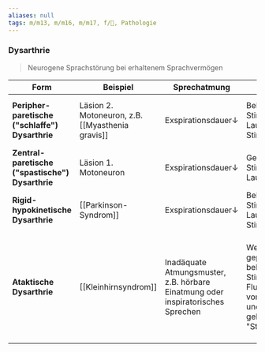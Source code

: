 ```yaml
---
aliases: null
tags: m/m13, m/m16, m/m17, f/🧠, Pathologie
---
```

### Dysarthrie
> Neurogene Sprachstörung bei erhaltenem Sprachvermögen

| Form                                             | Beispiel                                         | Sprechatmung                                                                    | Stimme                                                                                                                | Artikulation                                                                                   | Prosodie                                                                                                                                                        |
| ------------------------------------------------ | ------------------------------------------------ | ------------------------------------------------------------------------------- | --------------------------------------------------------------------------------------------------------------------- | ---------------------------------------------------------------------------------------------- | --------------------------------------------------------------------------------------------------------------------------------------------------------------- |
| **Peripher-paretische ("schlaffe") Dysarthrie**  | Läsion 2. Motoneuron, z.B. [[Myasthenia gravis]] | Exspirationsdauer↓                                                              | Behauchte/raue Stimmqualität, Lautstärke↓, Stimmlage↓                                                                 | Schärfe↓ bei Vorverlagerung der [[Zunge]] und Hypernasalität ("offenes Näseln")                    | Verlangsamte und monotone Sprechweise                                                                                                                           |
| **Zentral-paretische ("spastische") Dysarthrie** | Läsion 1. Motoneuron                             | Exspirationsdauer↓                                                              | Gepresste/raue Stimmqualität, Lautstärke↓                                                                             | Schärfe↓ bei Rückverlagerung der [[Zunge]] und Hypernasalität                                      | Verlangsamte und monotone Sprechweise                                                                                                                           |
| **Rigid-hypokinetische Dysarthrie**              | [[Parkinson-Syndrom]]                                    | Exspirationsdauer↓                                                              | Behauchte/raue Stimmqualität, Lautstärke↓, Stimmlage↑                                                                 | Schärfe↓                                                                                       | Tempo =/↑, monotone Sprechweise, eventuell Iterationen                                                                                                          |
| **Ataktische Dysarthrie**                        | [[Kleinhirnsyndrom]]                             | Inadäquate Atmungsmuster, z.B. hörbare Einatmung oder inspiratorisches Sprechen | Wechselnd gepresst-behaucht-raue Stimmqualität, Fluktuationen von Tonhöhe und Lautstärke, gelegentlich "Stimmzittern" | Reduzierte Artikulationsschärfe, teils aber auch "explosive", d.h. "überdeutliche" Lautbildung | Verlangsamte, eventuell "skandierende" Sprechweise ("silbisches Sprechen"), aber auch erhöhte Sprechgeschwindigkeit möglich (durch Laut-und Silbenauslassungen) |
